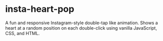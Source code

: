 # insta-heart-pop
A fun and responsive Instagram-style double-tap like animation. Shows a heart at a random position on each double-click using vanilla JavaScript, CSS, and HTML.
